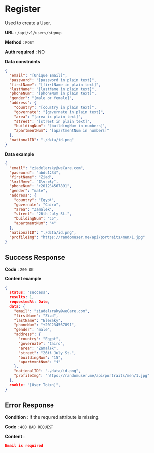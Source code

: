 # Register

Used to create a User.

**URL** : `/api/v1/users/signup`

**Method** : `POST`

**Auth required** : NO

**Data constraints**

```json
{
  "email": "[Unique Email]",
  "password": "[password in plain text]",
  "firstName": "[firstName in plain text]",
  "lastName": "[lastName in plain text]",
  "phoneNum": "[phoneNum in plain text]",
  "gender": "[male or female]",
  "address": {
    "country": "[country in plain text]",
    "governate": "[governate in plain text]",
    "area": "[area in plain text]",
    "street": "[street in plain text]",
    "buildingNum": "[buildingNum in numbers]",
    "apartmentNum": "[apartmentNum in numbers]"
  },
  "nationalID": "./data/id.png"
}
```

**Data example**

```json
{
  "email": "ziadeleraky@weCare.com",
  "password": "abdc1234",
  "firstName": "Ziad",
  "lastName": "Eleraky",
  "phoneNum": "+201234567891",
  "gender": "male",
  "address": {
    "country": "Egypt",
    "governate": "Cairo",
    "area": "Zamalek",
    "street": "26th July St.",
    "buildingNum": "15",
    "apartmentNum": "4"
  },
  "nationalID": "./data/id.png",
  "profileImg": "https://randomuser.me/api/portraits/men/1.jpg"
}
```

## Success Response

**Code** : `200 OK`

**Content example**

```json
{
  status: "success",
  results: 1,
  requestedAt: Date,
  data: {
    "email": "ziadeleraky@weCare.com",
    "firstName": "Ziad",
    "lastName": "Eleraky",
    "phoneNum": "+201234567891",
    "gender": "male",
    "address": {
      "country": "Egypt",
      "governate": "Cairo",
      "area": "Zamalek",
      "street": "26th July St.",
      "buildingNum": "15",
      "apartmentNum": "4"
    },
    "nationalID": "./data/id.png",
    "profileImg": "https://randomuser.me/api/portraits/men/1.jpg"
  },
  cookie: "[User Token]",
}
```

## Error Response

**Condition** : If the required attribute is missing.

**Code** : `400 BAD REQUEST`

**Content** :

```json
Email is required
```
